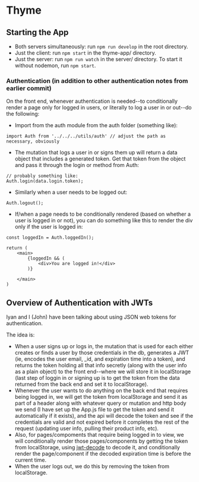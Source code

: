 # Thyme

## Starting the App
* Both servers simultaneously: run ```npm run develop``` in the root directory.
* Just the client: run ```npm start``` in the thyme-app/ directory.
* Just the server: run ```npm run watch``` in the server/ directory. To start it without nodemon, run ```npm start```.

### Authentication (in addition to other authentication notes from earlier commit)

On the front end, whenever authentication is needed--to conditionally render a page only for logged in users, or literally to log a user in or out--do the following:

* Import from the auth module from the auth folder (something like):

```
import Auth from '../../../utils/auth' // adjust the path as necessary, obviously
```

* The mutation that logs a user in or signs them up will return a data object that includes a generated token. Get that token from the object and pass it through the login or method from Auth:

```
// probably something like:
Auth.login(data.login.token);
```

* Similarly when a user needs to be logged out:

```
Auth.logout();
```

* If/when a page needs to be conditionally rendered (based on whether a user is logged in or not), you can do something like this to render the div only if the user is logged in:

```
const loggedIn = Auth.loggedIn();

return (
    <main>
        {loggedIn && (
            <div>You are logged in!</div>
        )}

    </main>
)
```
    

## Overview of Authentication with JWTs
Iyan and I (John) have been talking about using JSON web tokens for authentication. 

The idea is: 
* When a user signs up or logs in, the mutation that is used for each either creates or finds a user by those credentials in the db, generates a JWT (ie, encodes the user email, _id, and expiration time into a token), and returns the token holding all that info secretly (along with the user info as a plain object) to the front end--where we will store it in localStorage (last step of loggin in or signing up is to get the token from the data returned from the back end and set it to localStorage).
* Whenever the user wants to do anything on the back end that requires being logged in, we will get the token from localStorage and send it as part of a header along with whatever query or mutation and http body we send (I have set up the App.js file to get the token and send it automatically if it exists), and the api will decode the token and see if the credentials are valid and not expired before it completes the rest of the request (updating user info, pulling their product info, etc). 
* Also, for pages/compoments that require being logged in to view, we will conditionally render those pages/components by getting the token from localStorage, using [jwt-decode](https://www.npmjs.com/package/jwt-decode) to decode it, and conditionally render the page/component if the decoded expiration time is before the current time.
* When the user logs out, we do this by removing the token from localStorage.
